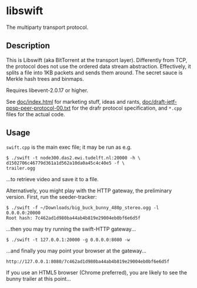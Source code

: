 libswift
========

The multiparty transport protocol.

## Description ##
This is Libswift (aka BitTorrent at the transport layer).
Differently from TCP, the protocol does not use the ordered data stream abstraction.
Effectively, it splits a file into 1KB packets and sends them around.
The secret sauce is Merkle hash trees and binmaps.
 
Requires libevent-2.0.17 or higher.

See [doc/index.html][1] for marketing stuff, ideas and rants,
[doc/draft-ietf-ppsp-peer-protocol-00.txt][2] for the drafr protocol specification,
and `*.cpp` files for the actual code.

[1]: http://htmlpreview.github.com/?https://github.com/libswift/libswift/blob/master/doc/index.html
[2]: https://raw.github.com/libswift/libswift/master/doc/draft-ietf-ppsp-peer-protocol-00.txt

## Usage ##

`swift.cpp` is the main exec file; it may be run as e.g.
    
    $ ./swift -t node300.das2.ewi.tudelft.nl:20000 -h \
    d1502706c46779d361a1d562a10da0a45c4c40e5 -f \
    trailer.ogg
        
...to retrieve video and save it to a file.

Alternatively, you might play with the HTTP gateway, the preliminary
version. First, run the seeder-tracker: 

    $ ./swift -f ~/Downloads/big_buck_bunny_480p_stereo.ogg -l 0.0.0.0:20000
    Root hash: 7c462ad1d980ba44ab4b819e29004eb0bf6e6d5f

...then you may try running the swift-HTTP gateway...

    $ ./swift -t 127.0.0.1:20000 -g 0.0.0.0:8080 -w

...and finally you may point your browser at the gateway...

    http://127.0.0.1:8080/7c462ad1d980ba44ab4b819e29004eb0bf6e6d5f
        
If you use an HTML5 browser (Chrome preferred),
you are likely to see the bunny trailer at this point...
